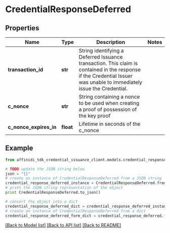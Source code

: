 # CredentialResponseDeferred

## Properties

| Name                   | Type      | Description                                                                                                                                                          | Notes |
| ---------------------- | --------- | -------------------------------------------------------------------------------------------------------------------------------------------------------------------- | ----- |
| **transaction_id**     | **str**   | String identifying a Deferred Issuance transaction. This claim is contained in the response if the Credential Issuer was unable to immediately issue the Credential. |
| **c_nonce**            | **str**   | String containing a nonce to be used when creating a proof of possession of the key proof                                                                            |
| **c_nonce_expires_in** | **float** | Lifetime in seconds of the c_nonce                                                                                                                                   |

## Example

```python
from affinidi_tdk_credential_issuance_client.models.credential_response_deferred import CredentialResponseDeferred

# TODO update the JSON string below
json = "{}"
# create an instance of CredentialResponseDeferred from a JSON string
credential_response_deferred_instance = CredentialResponseDeferred.from_json(json)
# print the JSON string representation of the object
print CredentialResponseDeferred.to_json()

# convert the object into a dict
credential_response_deferred_dict = credential_response_deferred_instance.to_dict()
# create an instance of CredentialResponseDeferred from a dict
credential_response_deferred_form_dict = credential_response_deferred.from_dict(credential_response_deferred_dict)
```

[[Back to Model list]](../README.md#documentation-for-models) [[Back to API list]](../README.md#documentation-for-api-endpoints) [[Back to README]](../README.md)
